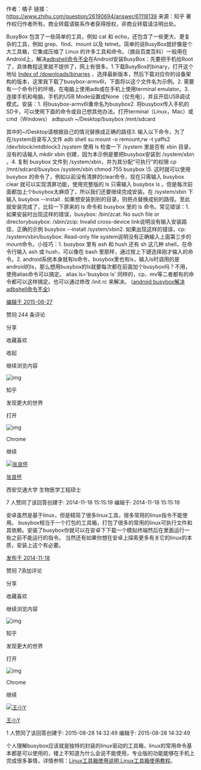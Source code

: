 作者：橘子
链接：https://www.zhihu.com/question/26190694/answer/61118139
来源：知乎
著作权归作者所有。商业转载请联系作者获得授权，非商业转载请注明出处。



BusyBox 包含了一些简单的工具，例如 cat 和 echo，还包含了一些更大、更复杂的工具，例如 grep、find、mount 以及 telnet。简单的说BusyBox就好像是个大工具箱，它集成压缩了 Linux 的许多工具和命令。（摘自百度百科）一般用在Android上，解决[adbshell命令不全](https://link.zhihu.com/?target=http%3A//blog.csdn.net/lhj0711010212/article/details/9273107)在Android安装BusyBox：先要把手机给Root了，具体教程这里就不提供了，网上有很多。1.下载BusyBox的binary，打开这个地址 [Index of /downloads/binaries](https://link.zhihu.com/?target=http%3A//www.busybox.net/downloads/binaries) ，选择最新版本，然后下载对应你的设备架构的版本，这里我下载了busybox-armv6l，下面将以这个文件名为示例。2. 需要有一个命令行的环境，在电脑上使用adb或在手机上使用terminal emulator。3. 连接手机和电脑，手机的USB Mode设置成None（仅充电），并且开启USB调试模式。安装：1. 将busybox-armv6l重命名为busybox2. 将busybox传入手机的SD卡，可以使用下面的命令或自己想其他办法。打开terminal（Linux，Mac）或cmd（Windows）
adbpush ~/Desktop/busybox /mnt/sdcard

其中的~/Desktop请根据自己的情况替换成正确的路径3. 输入以下命令，为了在/system目录写入文件
adb shell
su
mount -o remount,rw -t yaffs2 /dev/block/mtdblock3 /system
使用 ls 检查一下 /system 里是否有 xbin 目录，没有的话输入 mkdir xbin 创建，因为本示例是要把busybox安装到 /system/xbin 。4. 复制 busybox 文件到 /system/xbin，并为其分配“可执行”的权限
cp /mnt/sdcard/busybox /system/xbin
chmod 755 busybox
\5. 这时就可以使用 busybox 的命令了，例如以前没有清屏的clear命令，现在只需输入 busybox clear 就可以实现清屏功能，使用完整版的 ls 只需输入 busybox ls 。但是每次前面都加上个busybox太麻烦了，所以我们还要继续完成安装。在 /system/xbin 下输入
busybox --install .
如果想安装到别的目录，则把点替换成别的路径。至此就安装完成了，比较一下原来的 ls 命令和 busybox 里的 ls 命令。常见错误：1. 如果安装时出现这样的错误，busybox: /bin/zcat: No such file or directorybusybox: /sbin/zcip: Invalid cross-device link说明没有输入安装路径，正确的示例 busybox --install /system/xbin2. 如果出现这样的错误，cp: /system/xbin/busybox: Read-only file system说明没有正确输入上面第三步的mount命令。小技巧：1. busybox 里有 ash 和 hush 还有 sh 这几种 shell，在命令行输入 ash 或 hush，可以像在 bash 里那样，通过按上下键选择刚才输入的命令。2. android系统本身就有ls命令，busybox里也有ls，输入ls时调用的是android的ls，那么想用busybox的ls就要每次都在前面加个busybox吗？不用，使用alias命令可以搞定。
alias ls='busybox ls'
同样的，cp、mv等二者都有的命令都可以这样搞定。也可以通过修改 /init.rc 来解决。
([android busybox解决adbshell命令不全](https://link.zhihu.com/?target=http%3A//blog.csdn.net/lhj0711010212/article/details/9273107))

[编辑于 2015-08-27](http://www.zhihu.com/question/26190694/answer/61118139)

赞同 244 条评论

分享

收藏喜欢



收起

继续浏览内容

![img](https://gitee.com/wys-wys/picgo/raw/master/picgo/v2-10e18ff65a640175ad058b4b5dfd2867_1440w.png)

知乎

发现更大的世界

打开

![img](https://gitee.com/wys-wys/picgo/raw/master/picgo/v2-a448b133c0201b59631ccfa93cb650f3_1440w.png)

Chrome

继续



[![张良怀](https://pic1.zhimg.com/v2-f1f638747d3e4f5e1aeda26df46c7d3b_xs.jpg?source=1940ef5c)](https://gitee.com/wys-wys/picgo/raw/master/picgo/brisyramshere)

[张良怀](https://gitee.com/wys-wys/picgo/raw/master/picgo/brisyramshere)[](https://www.zhihu.com/question/48510028)

西安交通大学 生物医学工程硕士

7 人赞同了该回答创建于: 2014-11-18 15:15:19  编辑于: 2014-11-18 15:15:19

安卓虽然是基于linux，但是精简了很多linux工具，很多常用的linux指令不能使用。
busybox相当于一个打包的工具箱，打包了很多的常用的linux可执行文件和其依赖。安装了busybox你就可以在安卓下下载一个模拟终端然后在里面运行一些之前不能运行的指令。
当然还有如果你想在安卓上探索更多有关它的linux的本质，安装上这个有必要。

[发布于 2014-11-18](http://www.zhihu.com/question/26190694/answer/33597226)

赞同 7添加评论

分享

收藏喜欢



继续浏览内容

![img](https://gitee.com/wys-wys/picgo/raw/master/picgo/v2-10e18ff65a640175ad058b4b5dfd2867_1440w.png)

知乎

发现更大的世界

打开

![img](https://gitee.com/wys-wys/picgo/raw/master/picgo/v2-a448b133c0201b59631ccfa93cb650f3_1440w.png)

Chrome

继续



[![王小Y](https://pic2.zhimg.com/da8e974dc_xs.jpg?source=1940ef5c)](https://gitee.com/wys-wys/picgo/raw/master/picgo/wang-xiao-y-38)

[王小Y](https://gitee.com/wys-wys/picgo/raw/master/picgo/wang-xiao-y-38)

1 人赞同了该回答创建于: 2015-08-28 14:32:49  编辑于: 2015-08-28 14:32:49

个人理解busybox应该就是独特的封装的linux驱动的工具箱，linux的常用命令基本都是可以使用的，楼上不知道为什么会说不能使用，专业版的功能能够在手机上完成很多事情，详情参照：[Linux工具箱使用说明,Linux工具箱使用教程](https://link.zhihu.com/?target=http%3A//www.anruan.com/news/10093.html)。